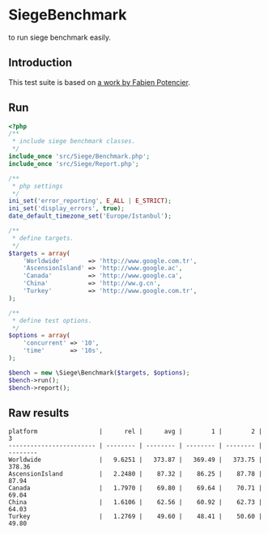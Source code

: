 # SiegeBenchmark
to run siege benchmark easily.

## Introduction
This test suite is based on [a work by Fabien Potencier](https://github.com/fabpot/framework-benchs).

## Run

```php
<?php
/**
 * include siege benchmark classes.
 */
include_once 'src/Siege/Benchmark.php';
include_once 'src/Siege/Report.php';

/**
 * php settings
 */
ini_set('error_reporting', E_ALL | E_STRICT);
ini_set('display_errors', true);
date_default_timezone_set('Europe/Istanbul');

/**
 * define targets.
 */
$targets = array(
    'Worldwide'       => 'http://www.google.com.tr',
    'AscensionIsland' => 'http://www.google.ac',
    'Canada'          => 'http://www.google.ca',
    'China'           => 'http://ww.g.cn',
    'Turkey'          => 'http://www.google.com.tr',
);

/**
 * define test options.
 */
$options = array(
    'concurrent' => '10',
    'time'       => '10s',
);

$bench = new \Siege\Benchmark($targets, $options);
$bench->run();
$bench->report();

```

## Raw results

    platform                 |      rel |      avg |        1 |        2 |        3
    ------------------------ | -------- | -------- | -------- | -------- | --------
    Worldwide                |   9.6251 |   373.87 |   369.49 |   373.75 |   378.36
    AscensionIsland          |   2.2480 |    87.32 |    86.25 |    87.78 |    87.94
    Canada                   |   1.7970 |    69.80 |    69.64 |    70.71 |    69.04
    China                    |   1.6106 |    62.56 |    60.92 |    62.73 |    64.03
    Turkey                   |   1.2769 |    49.60 |    48.41 |    50.60 |    49.80